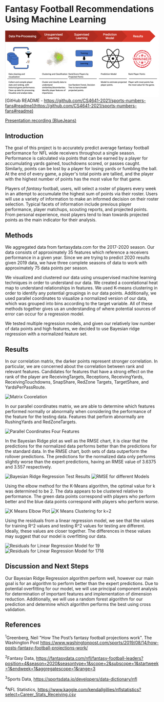 # Fantasy Football Recommendations Using Machine Learning

![Summary Figure](/images/Fantasy_Football_ML_summary_figure.jpg)
[GitHub README - https://github.com/CS4641-2021/sports-numbers-fans#readme](https://github.com/CS4641-2021/sports-numbers-fans#readme)

[Presentation recording (BlueJeans)](https://bluejeans.com/s/rN@n9FAYzK4)
## Introduction

The goal of this project is to accurately predict average fantasy football performance for NFL wide receivers throughout a single season. Performance is calculated via points that can be earned by a player for accumulating yards gained, touchdowns scored, or passes caught. Similarly, points can be lost by a player for losing yards or fumbling the ball. At the end of every game, a player's total points are tallied, and the player with the highest number of points has the most value for that game.

Players of *fantasy* football, users, will select a roster of players every week in an attempt to accumulate the highest sum of points via their roster. Users will use a variety of information to make an informed decision on their roster selection. Typical facets of information include previous player performance, player matchups, scouting reports, and projected points. From personal experience, most players tend to lean towards projected points as the main indicator for their analysis.


## Methods

We aggregated data from fantasydata.com for the 2017-2020 season. Our data consists of approximately 35 features which reference a receivers performance in a given year. Since we are trying to predict 2020 results given 2019 data, we have three complete seasons of data to work with approximately 75 data points per season. 

We visualized and clustered our data using unsupervised machine learning techniques in order to understand our data. We created a coorelational heat map to understand relationships in features. We used K-means clustering in order to identify any potential groupings in our data points. Additionally, we used parallel coordinates to visualize a normalized version of our data, which was grouped into bins according to the target variable. All of these methods together gives us an understanding of where potential sources of error can occur for a regression model.

We tested multiple regression models, and given our relatively low number of data points and high features, we decided to use Bayesian ridge regression with a normalized feature set.

## Results
In our correlation matrix, the darker points represent stronger correlation. In particular, we are concerned about the correlation between rank and relevant features. Candidates for features that have a strong effect on the rank of the player are ReceivingTargets, Receptions, ReceivingYards, ReceivingTouchdowns, SnapShare, RedZone Targets, TargetShare, and YardsPerPassRoute. 

![Matrix Coorelation](https://user-images.githubusercontent.com/85750551/125112207-dbb8f980-e0b4-11eb-9b01-d812e29d72c2.png)

In our parallel coordinates matrix, we are able to determine which features performed normally or abnormally when considering the performance of the feature for the testing data. Features that perform abnormally are RushingYards and RedZoneTargets.

![Parallel Coordinates Four Features](https://user-images.githubusercontent.com/85750551/125112208-dbb8f980-e0b4-11eb-9a6d-ad10df78f8b5.png)

In the Bayesian Ridge plot as well as the RMSE chart, it is clear that the predictions for the normalized data performs better than the predictions for the standard data. In the RMSE chart, both sets of data outperform the rollover predictions. The predictions for the normalized data only performs slightly worse than the expert predictions, having an RMSE value of 3.6375 and 3.557 respectively. 

![Bayesian Ridge Regression Test Results](https://user-images.githubusercontent.com/85750551/125112202-db206300-e0b4-11eb-8759-f3c52fbc7d73.png)
![RMSE for different Models](https://user-images.githubusercontent.com/85750551/125112211-dc519000-e0b4-11eb-8731-594240e07826.png)

Using the elbow method for the K-Means algorithm, the optimal value for k was determined to be 2.
The data appears to be clustered relative to performance. The green data points correspond with players who perform better and the blue data points correspond with players who perform worse.

![K Means Elbow Plot](https://user-images.githubusercontent.com/85750551/125112206-dbb8f980-e0b4-11eb-9e84-2a0f3f31ab3b.png)
![K Means Clustering for k=2](https://user-images.githubusercontent.com/85750551/125112205-dbb8f980-e0b4-11eb-8b5c-245316368414.png)

Using the residuals from a linear regression model, we see that the values for training R^2 values and testing R^2 values for testing are different. Ideally, these values are closer together. The differences in these values may suggest that our model is overfitting our data.

![Residuals for Linear Regression Model for 19](https://user-images.githubusercontent.com/85750551/125112209-dc519000-e0b4-11eb-99f3-2f4174224e16.png)
![Residuals for Linear Regression Model for 1718](https://user-images.githubusercontent.com/85750551/125112210-dc519000-e0b4-11eb-9d5d-b33fc295815e.png)


## Discussion and Next Steps

Our Bayesian Ridge Regression algorithm perform well, however our main goal is for an algorithm to perform better than the expert predictions. Due to potential overfitting for our model, we will use principal component analysis for determination of important features and implementation of dimension reduction. Additionally, we will use a random forest algorithm for our prediction and determine which algorithm performs the best using cross validation.

## References
<sup>1</sup>Greenberg, Neil "How The Post’s fantasy football projections work". The Washington Post
https://www.washingtonpost.com/sports/2019/08/14/how-posts-fantasy-football-projections-work/

<sup>2</sup>Fantasy Data, https://fantasydata.com/nfl/fantasy-football-leaders?position=4&season=2020&seasontype=1&scope=2&subscope=1&startweek=1&endweek=1&aggregatescope=1&range=3

<sup>3</sup>Sports Data, https://sportsdata.io/developers/data-dictionary/nfl

<sup>4</sup>NFL Statistics, https://www.kaggle.com/kendallgillies/nflstatistics?select=Career_Stats_Receiving.csv
